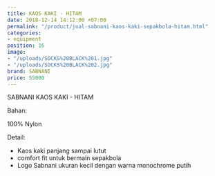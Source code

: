 ```yaml
---
title: KAOS KAKI - HITAM
date: 2018-12-14 14:12:00 +07:00
permalink: "/product/jual-sabnani-kaos-kaki-sepakbola-hitam.html"
categories:
- equipment
position: 16
image:
- "/uploads/SOCKS%20BLACK%201.jpg"
- "/uploads/SOCKS%20BLACK%202.jpg"
brand: SABNANI
price: 55000
---
```


SABNANI
KAOS KAKI - HITAM

Bahan:

100% Nylon

Detail:

- Kaos kaki panjang sampai lutut
- comfort fit untuk bermain sepakbola
- Logo Sabnani ukuran kecil dengan warna monochrome putih
